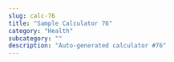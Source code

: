 ```yaml
---
slug: calc-76
title: "Sample Calculator 76"
category: "Health"
subcategory: ""
description: "Auto-generated calculator #76"
---
```


